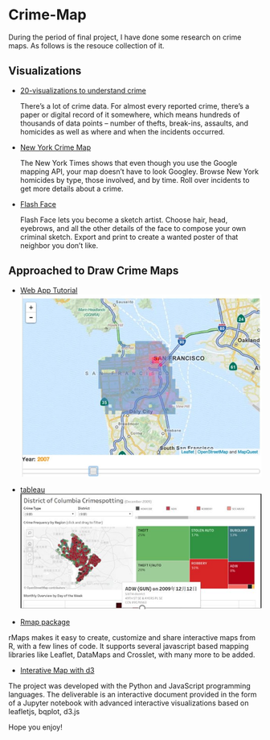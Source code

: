 # Crime-Map
During the period of final project, I have done some research on crime maps. As follows is the resouce collection of it.

## Visualizations
* [20-visualizations to understand crime ](https://flowingdata.com/2009/06/23/20-visualizations-to-understand-crime/)

  There’s a lot of crime data. For almost every reported crime, there’s a paper or digital record of it somewhere, which means hundreds of thousands of data points – number of thefts, break-ins, assaults, and homicides as well as where and when the incidents occurred. 
 
 * [New York Crime Map](https://spotcrime.com/ny/new+york)
 
   The New York Times shows that even though you use the Google mapping API, your map doesn’t have to look Googley. Browse New York homicides by type, those involved, and by time. Roll over incidents to get more details about a crime.
 
 * [Flash Face](http://flashface.ctapt.de/)
 
   Flash Face lets you become a sketch artist. Choose hair, head, eyebrows, and all the other details of the face to compose your own criminal sketch. Export and print to create a wanted poster of that neighbor you don’t like.
   
## Approached to Draw Crime Maps
 * [Web App Tutorial](https://www.dataiku.com/learn/guide/tutorials/draw-sfdp-map.html)
![web app](web_app.jpg)

* [tableau](https://www.tableau.com/solutions/gallery/crime-spotting)
![tableau](tableau.JPG)

 * [Rmap package](https://github.com/ramnathv/rMaps)
 
  rMaps makes it easy to create, customize and share interactive maps from R, with a few lines of code. It supports several javascript based mapping libraries like Leaflet, DataMaps and Crosslet, with many more to be added.
  
 * [Interative Map with d3](https://github.com/KunyiLiu/quant-hack)
 
  The project was developed with the Python and JavaScript programming languages. The deliverable is an interactive document provided in the form of a Jupyter notebook with advanced interactive visualizations based on leafletjs, bqplot, d3.js
  
Hope you enjoy!
 
 

   
  
  
